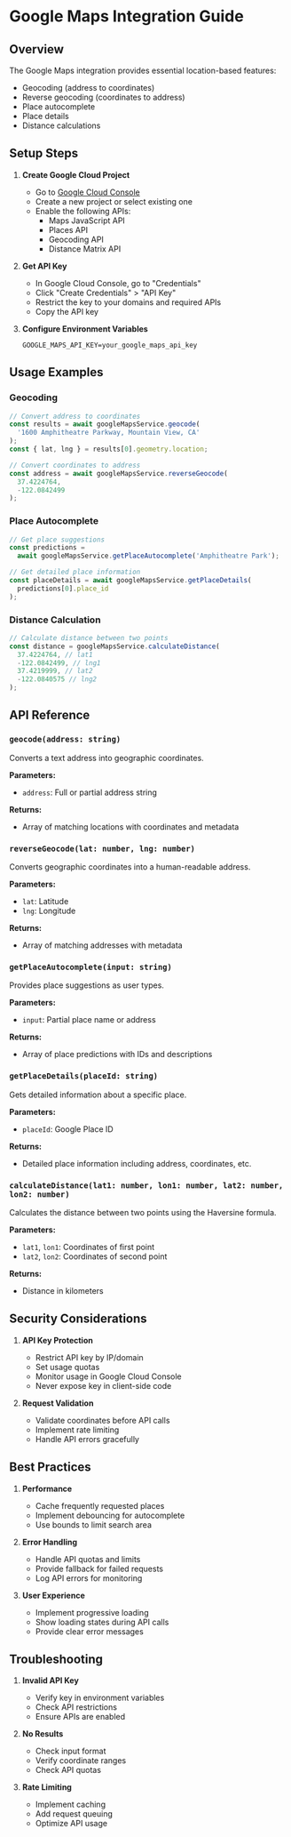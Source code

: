 <!-- @format -->

# Google Maps Integration Guide

## Overview

The Google Maps integration provides essential location-based features:

- Geocoding (address to coordinates)
- Reverse geocoding (coordinates to address)
- Place autocomplete
- Place details
- Distance calculations

## Setup Steps

1. **Create Google Cloud Project**

   - Go to [Google Cloud Console](https://console.cloud.google.com/)
   - Create a new project or select existing one
   - Enable the following APIs:
     - Maps JavaScript API
     - Places API
     - Geocoding API
     - Distance Matrix API

2. **Get API Key**

   - In Google Cloud Console, go to "Credentials"
   - Click "Create Credentials" > "API Key"
   - Restrict the key to your domains and required APIs
   - Copy the API key

3. **Configure Environment Variables**
   ```env
   GOOGLE_MAPS_API_KEY=your_google_maps_api_key
   ```

## Usage Examples

### Geocoding

```typescript
// Convert address to coordinates
const results = await googleMapsService.geocode(
  '1600 Amphitheatre Parkway, Mountain View, CA'
);
const { lat, lng } = results[0].geometry.location;

// Convert coordinates to address
const address = await googleMapsService.reverseGeocode(
  37.4224764,
  -122.0842499
);
```

### Place Autocomplete

```typescript
// Get place suggestions
const predictions =
  await googleMapsService.getPlaceAutocomplete('Amphitheatre Park');

// Get detailed place information
const placeDetails = await googleMapsService.getPlaceDetails(
  predictions[0].place_id
);
```

### Distance Calculation

```typescript
// Calculate distance between two points
const distance = googleMapsService.calculateDistance(
  37.4224764, // lat1
  -122.0842499, // lng1
  37.4219999, // lat2
  -122.0840575 // lng2
);
```

## API Reference

### `geocode(address: string)`

Converts a text address into geographic coordinates.

**Parameters:**

- `address`: Full or partial address string

**Returns:**

- Array of matching locations with coordinates and metadata

### `reverseGeocode(lat: number, lng: number)`

Converts geographic coordinates into a human-readable address.

**Parameters:**

- `lat`: Latitude
- `lng`: Longitude

**Returns:**

- Array of matching addresses with metadata

### `getPlaceAutocomplete(input: string)`

Provides place suggestions as user types.

**Parameters:**

- `input`: Partial place name or address

**Returns:**

- Array of place predictions with IDs and descriptions

### `getPlaceDetails(placeId: string)`

Gets detailed information about a specific place.

**Parameters:**

- `placeId`: Google Place ID

**Returns:**

- Detailed place information including address, coordinates, etc.

### `calculateDistance(lat1: number, lon1: number, lat2: number, lon2: number)`

Calculates the distance between two points using the Haversine formula.

**Parameters:**

- `lat1`, `lon1`: Coordinates of first point
- `lat2`, `lon2`: Coordinates of second point

**Returns:**

- Distance in kilometers

## Security Considerations

1. **API Key Protection**

   - Restrict API key by IP/domain
   - Set usage quotas
   - Monitor usage in Google Cloud Console
   - Never expose key in client-side code

2. **Request Validation**
   - Validate coordinates before API calls
   - Implement rate limiting
   - Handle API errors gracefully

## Best Practices

1. **Performance**

   - Cache frequently requested places
   - Implement debouncing for autocomplete
   - Use bounds to limit search area

2. **Error Handling**

   - Handle API quotas and limits
   - Provide fallback for failed requests
   - Log API errors for monitoring

3. **User Experience**
   - Implement progressive loading
   - Show loading states during API calls
   - Provide clear error messages

## Troubleshooting

1. **Invalid API Key**

   - Verify key in environment variables
   - Check API restrictions
   - Ensure APIs are enabled

2. **No Results**

   - Check input format
   - Verify coordinate ranges
   - Check API quotas

3. **Rate Limiting**
   - Implement caching
   - Add request queuing
   - Optimize API usage
